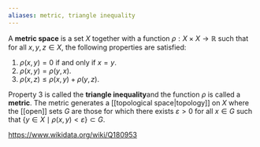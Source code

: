 ```yaml
---
aliases: metric, triangle inequality
---
```

A **metric space** is a set $X$ together with a function $\rho: X\times X \to \mathbb R$ such that for all $x,y,z \in X$, the following properties are satisfied:
1. $\rho(x,y) = 0$ if and only if $x=y$.
2. $\rho(x,y) = \rho(y,x)$.
3. $\rho(x,z) \leq \rho(x,y) + \rho(y,z)$. 

Property 3 is called the **triangle inequality**and the function $\rho$ is called a **metric**. The metric generates a [[topological space|topology]] on $X$ where the [[open]] sets $G$ are those for which there exists $\varepsilon > 0$  for all $x \in G$ such that $\{y\in X\mid \rho(x,y) < \varepsilon\}\subset G$.

https://www.wikidata.org/wiki/Q180953